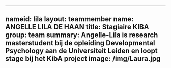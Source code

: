 
---
nameid: lila
layout: teammember
name: ANGELLE LILA DE HAAN
title: Stagiaire KIBA
group: team
summary: Angelle-Lila is research masterstudent bij de opleiding Developmental Psychology aan de Universiteit Leiden en loopt stage bij het KibA project
image: /img/Laura.jpg
---

